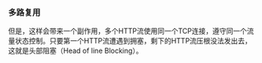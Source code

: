 ### 多路复用
但是，这样会带来一个副作用，多个HTTP流使用同一个TCP连接，遵守同一个流量状态控制。只要第一个HTTP流遭遇到拥塞，剩下的HTTP流压根没法发出去，这就是头部阻塞（Head of line Blocking）。
